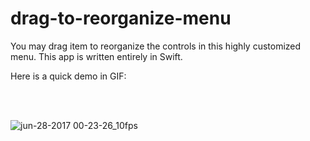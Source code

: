 # drag-to-reorganize-menu

You may drag item to reorganize the controls in this highly customized menu. This app is written entirely in Swift.

Here is a quick demo in GIF:

<br /><br />

![jun-28-2017 00-23-26_10fps](https://user-images.githubusercontent.com/1393085/27625081-2c88f578-5b98-11e7-8eea-f6af8138c6b6.gif)
